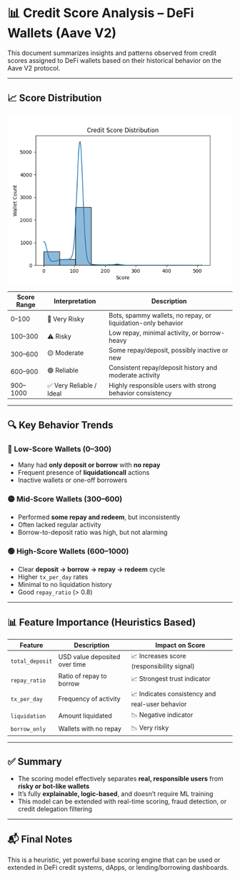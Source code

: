# 📊 Credit Score Analysis – DeFi Wallets (Aave V2)

This document summarizes insights and patterns observed from credit scores assigned to DeFi wallets based on their historical behavior on the Aave V2 protocol.

---

## 📈 Score Distribution

![Score Distribution](score_distribution.png)

| Score Range | Interpretation             | Description |
|-------------|-----------------------------|-------------|
| 0–100       | 🚩 Very Risky               | Bots, spammy wallets, no repay, or liquidation-only behavior |
| 100–300     | ⚠️ Risky                    | Low repay, minimal activity, or borrow-heavy |
| 300–600     | 🟡 Moderate                 | Some repay/deposit, possibly inactive or new |
| 600–900     | 🟢 Reliable                 | Consistent repay/deposit history and moderate activity |
| 900–1000    | ✅ Very Reliable / Ideal     | Highly responsible users with strong behavior consistency |

---

## 🔍 Key Behavior Trends

### 🔴 Low-Score Wallets (0–300)
- Many had **only deposit or borrow** with **no repay**
- Frequent presence of **liquidationcall** actions
- Inactive wallets or one-off borrowers

### 🟡 Mid-Score Wallets (300–600)
- Performed **some repay and redeem**, but inconsistently
- Often lacked regular activity
- Borrow-to-deposit ratio was high, but not alarming

### 🟢 High-Score Wallets (600–1000)
- Clear **deposit → borrow → repay → redeem** cycle
- Higher `tx_per_day` rates
- Minimal to no liquidation history
- Good `repay_ratio` (> 0.8)

---

## 📊 Feature Importance (Heuristics Based)

| Feature           | Description                         | Impact on Score |
|------------------|-------------------------------------|-----------------|
| `total_deposit`  | USD value deposited over time       | 📈 Increases score (responsibility signal) |
| `repay_ratio`    | Ratio of repay to borrow            | 📈 Strongest trust indicator |
| `tx_per_day`     | Frequency of activity               | 📈 Indicates consistency and real-user behavior |
| `liquidation`    | Amount liquidated                   | 📉 Negative indicator |
| `borrow_only`    | Wallets with no repay               | 📉 Very risky |

---

## ✅ Summary

- The scoring model effectively separates **real, responsible users** from **risky or bot-like wallets**
- It’s fully **explainable, logic-based**, and doesn’t require ML training
- This model can be extended with real-time scoring, fraud detection, or credit delegation filtering

---

## 📬 Final Notes

This is a heuristic, yet powerful base scoring engine that can be used or extended in DeFi credit systems, dApps, or lending/borrowing dashboards.


